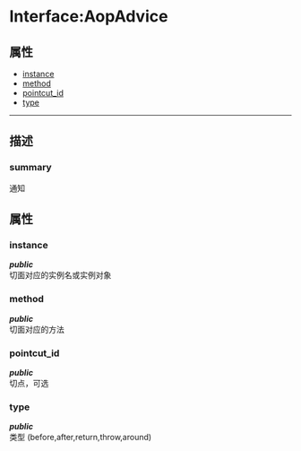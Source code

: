 # Interface:AopAdvice   
## 属性
+ [instance](#PROP_instance)
+ [method](#PROP_method)
+ [pointcut_id](#PROP_pointcut_id)
+ [type](#PROP_type)
---   
## 描述
   
### summary   
通知  
  
   
## 属性   
### <a id="PROP_instance">instance</a>   
***public***   
切面对应的实例名或实例对象
     
### <a id="PROP_method">method</a>   
***public***   
切面对应的方法
     
### <a id="PROP_pointcut_id">pointcut_id</a>   
***public***   
切点，可选
     
### <a id="PROP_type">type</a>   
***public***   
类型 (before,after,return,throw,around)
     
